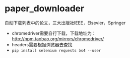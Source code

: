 # paper_downloader
 自动下载列表中的论文，三大出版社IEEE，Elsevier，Springer
+ chromedriver需要自行下载，下载地址为：http://npm.taobao.org/mirrors/chromedriver/
+ headers需要根据浏览器去查找
+ ```pip install selenium requests bs4 --user```